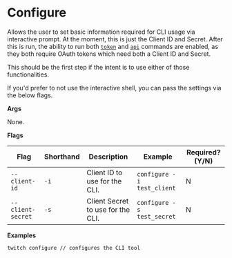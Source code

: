 # Configure

Allows the user to set basic information required for CLI usage via interactive prompt. At the moment, this is just the Client ID and Secret. After this is run, the ability to run both [`token`](token.md) and [`api`](api.md) commands are enabled, as they both require OAuth tokens which need both a Client ID and Secret.

This should be the first step if the intent is to use either of those functionalities.

If you'd prefer to not use the interactive shell, you can pass the settings via the below flags.

**Args**

None.

**Flags**

| Flag              | Shorthand | Description                       | Example                    | Required? (Y/N) |
|-------------------|-----------|-----------------------------------|----------------------------|-----------------|
| `--client-id`     | `-i`      | Client ID to use for the CLI.     | `configure -i test_client` | N               |
| `--client-secret` | `-s`      | Client Secret to use for the CLI. | `configure -s test_secret` | N               |


**Examples**

```sh
twitch configure // configures the CLI tool
```